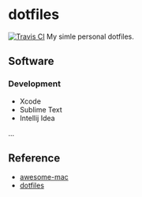 # dotfiles
[![Travis CI](https://travis-ci.org/ZYSzys/dotfiles.svg?branch=master)](https://travis-ci.org/ZYSzys/dotfiles)
My simle personal dotfiles.


## Software

### Development
- Xcode
- Sublime Text
- Intellij Idea

...


## Reference
- [awesome-mac](https://github.com/jaywcjlove/awesome-mac)
- [dotfiles](https://github.com/mathiasbynens/dotfiles)